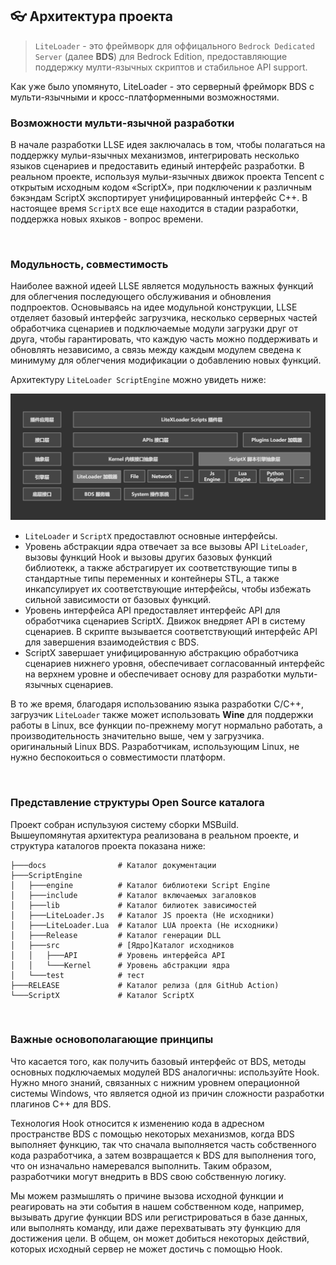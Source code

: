 <!-- translated -->

## 👓 Архитектура проекта

> `LiteLoader` - это фреймворк для оффицального `Bedrock Dedicated Server` (далее **BDS**) для Bedrock Edition, предоставляющие поддержку мулти-язычных скриптов и стабильное API support.

Как уже было упомянуто, LiteLoader - это серверный фрейморк BDS с мульти-язычными и кросс-платформенными возможностями.

### Возможности мульти-язычной разработки

В начале разработки LLSE идея заключалась в том, чтобы полагаться на поддержку мульи-язычных механизмов, интегрировать несколько языков сценариев и предоставить единый интерфейс разработки.
В реальном проекте, используя мульи-язычных движок проекта Tencent с открытым исходным кодом «ScriptX», при подключении к различным бэкэндам ScriptX экспортирует унифицированный интерфейс C++.
В настоящее время `ScriptX` все еще находится в стадии разработки, поддержка новых яхыков - вопрос времени.

<br>

### Модульность, совместимость

Наиболее важной идеей LLSE является модульность важных функций для облегчения последующего обслуживания и обновления подпроектов. Основываясь на идее модульной конструкции, LLSE отделяет базовый интерфейс загрузчика, несколько серверных частей обработчика сценариев и подключаемые модули загрузки друг от друга, чтобы гарантировать, что каждую часть можно поддерживать и обновлять независимо, а связь между каждым модулем сведена к минимуму для облегчения модификации о добавлению новых функций.

Архитектуру `LiteLoader ScriptEngine` можно увидеть ниже:

![LLSE Architecture Diagram](/ru_RU/Maintenance/Structure.png)

- `LiteLoader` и `ScriptX` предоставлют основные интерфейсы.
- Уровень абстракции ядра отвечает за все вызовы API `LiteLoader`, вызовы функций Hook и вызовы других базовых функций библиотекк, а также абстрагирует их соответствующие типы в стандартные типы переменных и контейнеры STL, а также инкапсулирует их соответствующие интерфейсы, чтобы избежать сильной зависимости от базовых функций. 
- Уровень интерфейса API предоставляет интерфейс API для обработчика сценариев ScriptX. Движок внедряет API в систему сценариев. В скрипте вызывается соответствующий интерфейс API для завершения взаимодействия с BDS.
- ScriptX завершает унифицированную абстракцию обработчика сценариев нижнего уровня, обеспечивает согласованный интерфейс на верхнем уровне и обеспечивает основу для разработки мульти-язычных сценариев.

В то же время, благодаря использованию языка разработки C/C++, загрузчик `LiteLoader` также может использовать **Wine** для поддержки работы в Linux, все функции по-прежнему могут нормально работать, а производительность значительно выше, чем у загрузчика. оригинальный Linux BDS. Разработчикам, использующим Linux, не нужно беспокоиться о совместимости платформ.

<br>

### Представление структуры Open Source каталога 

Проект собран испульзуюя систему сборки MSBuild.  
Вышеупомянутая архитектура реализована в реальном проекте, и структура каталогов проекта показана ниже:

```
├───docs				# Каталог документации
├───ScriptEngine
│   ├───engine			# Каталог библиотеки Script Engine
│   ├───include			# Каталог включаемых загаловков
│   ├───lib				# Каталог билиотек зависимостей
│   ├───LiteLoader.Js	# Каталог JS проекта (Не исходники)
│   ├───LiteLoader.Lua	# Каталог LUA проекта (Не исходники)
│   ├───Release			# Каталог генерации DLL
│   ├───src				# [Ядро]Каталог исходников
│   │   ├───API			# Уровень интерфейса API
│   │   └───Kernel		# Уровень абстракции ядра
│   └───test			# тест
├───RELEASE				# Каталог релиза (для GitHub Action)
└───ScriptX				# Каталог ScriptX
```

<br>

### Важные основополагающие принципы

Что касается того, как получить базовый интерфейс от BDS, методы основных подключаемых модулей BDS аналогичны: используйте Hook. Нужно много знаний, связанных с нижним уровнем операционной системы Windows, что является одной из причин сложности разработки плагинов C++ для BDS.

Технология Hook относится к изменению кода в адресном пространстве BDS с помощью некоторых механизмов, когда BDS выполняет функцию, так что сначала выполняется часть собственного кода разработчика, а затем возвращается к BDS для выполнения того, что он изначально намеревался выполнить. Таким образом, разработчики могут внедрить в BDS свою собственную логику.

Мы можем размышлять о причине вызова исходной функции и реагировать на эти события в нашем собственном коде, например, вызывать другие функции BDS или регистрироваться в базе данных, или выполнять команду, или даже перехватывать эту функцию для достижения цели. В общем, он может добиться некоторых действий, которых исходный сервер не может достичь с помощью Hook.
